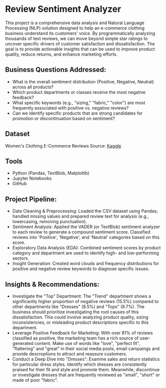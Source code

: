 # Review Sentiment Analyzer

This project is a comprehensive data analysis and Natural Language Processing (NLP) solution designed to help an e-commerce clothing business understand its customers' voice. By programmatically analyzing thousands of text reviews, we can move beyond simple star ratings to uncover specific drivers of customer satisfaction and dissatisfaction. The goal is to provide actionable insights that can be used to improve product quality, reduce returns, and enhance marketing efforts.

## Business Questions Addressed:
- What is the overall sentiment distribution (Positive, Negative, Neutral) across all products?
- Which product departments or classes receive the most negative feedback?
- What specific keywords (e.g., "sizing," "fabric," "color") are most frequently associated with positive vs. negative reviews?
- Can we identify specific products that are strong candidates for promotion or discontinuation based on sentiment?

## Dataset
Women's Clothing E-Commerce Reviews
Source: [Kaggle](https://www.kaggle.com/datasets/nicapotato/womens-ecommerce-clothing-reviews)

## Tools
- Python (Pandas, TextBlob, Matplotlib)
- Jupyter Notebooks
- GitHub

## Project Pipeline:
- Data Cleaning & Preprocessing: Loaded the CSV dataset using Pandas; handled missing values and prepared review text for analysis (e.g., lowercasing, removing punctuation).
- Sentiment Analysis: Applied the VADER (or TextBlob) sentiment analyzer to each review to generate a compound sentiment score. Classified reviews into 'Positive', 'Negative', and 'Neutral' categories based on this score.
- Exploratory Data Analysis (EDA): Combined sentiment scores by product category and department are used to identify high- and low-performing sectors.
- Insight Generation: Created word clouds and frequency distributions for positive and negative review keywords to diagnose specific issues.

## Insights & Recommendations:
- Investigate the "Top" Department: The "Trend" department shows a significantly higher proportion of negative reviews (15.5%) compared to other departments like "Dresses" (8.5%) and "Tops" (9.7%). The business should prioritize investigating the root causes of this dissatisfaction. This could involve analyzing product quality, sizing inconsistencies, or misleading product descriptions specific to this department.
- Leverage Positive Feedback for Marketing: With over 81% of reviews classified as positive, the marketing team has a rich source of user-generated content. Make use of words like "love", "perfect fit", "flattering" and "great" in their social media posts, email campaings and provide descroptions to attract and reassure customers.
- Conduct a Deep Dive into "Dresses":
Examine sales and return statistics for particular dress styles. Identify which dresses are consistently praised for their fit and style and promote them. Meanwhile, discontinue or investigate dresses that are frequently reviewed as "small", "short" or made of poor "fabric".
